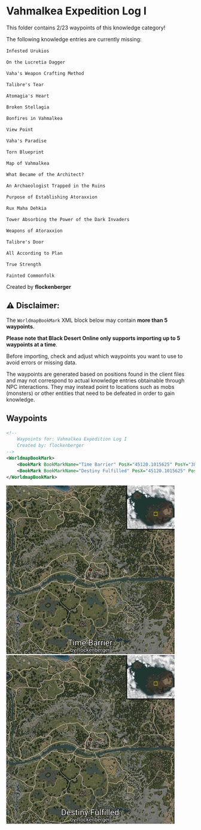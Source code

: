 # Vahmalkea Expedition Log I

This folder contains 2/23 waypoints of this knowledge category!

The following knowledge entries are currently missing: 

```
Infested Urukios
```

```
On the Lucretia Dagger
```

```
Vaha's Weapon Crafting Method
```

```
Talibre's Tear
```

```
Atomagia's Heart
```

```
Broken Stellagia
```

```
Bonfires in Vahmalkea
```

```
View Point
```

```
Vaha's Paradise
```

```
Torn Blueprint
```

```
Map of Vahmalkea
```

```
What Became of the Architect?
```

```
An Archaeologist Trapped in the Ruins
```

```
Purpose of Establishing Atoraxxion
```

```
Rux Maha Dehkia
```

```
Tower Absorbing the Power of the Dark Invaders
```

```
Weapons of Atoraxxion
```

```
Talibre's Door
```

```
All According to Plan
```

```
True Strength
```

```
Fainted Commonfolk
```


Created by **flockenberger**

## ⚠️ Disclaimer:
The `WorldmapBookMark` XML block below may contain **more than 5 waypoints**.

**Please note that Black Desert Online only supports importing up to 5 waypoints at a time**.

Before importing, check and adjust which waypoints you want to use to avoid errors or missing data.

The waypoints are generated based on positions found in the client files and may not correspond to actual knowledge entries obtainable through NPC interactions.
They may instead point to locations such as mobs (monsters) or other entities that need to be defeated in order to gain knowledge.

## Waypoints
```xml
<!--
    Waypoints for: Vahmalkea Expedition Log I
    Created by: flockenberger
-->
<WorldmapBookMark>
    <BookMark BookMarkName="Time Barrier" PosX="45120.1015625" PosY="382.62799072265625" PosZ="-31006.5" />
    <BookMark BookMarkName="Destiny Fulfilled" PosX="45120.1015625" PosY="382.62799072265625" PosZ="-31006.5" />
</WorldmapBookMark>
```

<img src="./Vahmalkea Expedition Log I_Time Barrier_Preview.webp" width="450"/> <img src="./Vahmalkea Expedition Log I_Destiny Fulfilled_Preview.webp" width="450"/> 